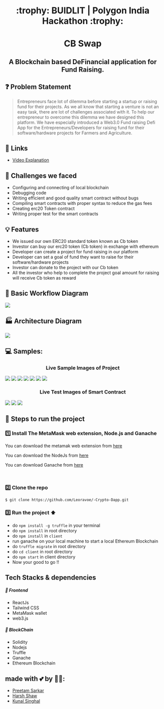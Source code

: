<h1 align="center" id="BUIDLIT-Hackathon"> :trophy: BUIDLIT | Polygon India Hackathon :trophy:</h1>

<!-- # CB Swap -->
<h1 align="center" id="CB-Swap"> CB Swap</h1>

<h2 align="center"> A Blockchain based DeFinancial application for Fund Raising. </h2>

<!-- - [PPT]() -->


## ❓ Problem Statement
> Entrepreneurs face lot of dilemma before starting a startup or raising fund for their projects. As we all know that starting a venture is not an easy task, there are lot of challenges associated with it. To help our entrepreneur to overcome this dilemma we have designed this platform. We have especially introduced a Web3.0 Fund raising Defi App for the Entrepreneurs/Developers for raising fund for their software/hardware projects for Farmers and Agriculture.

## 🔗 Links
- [Video Explanation](https://youtu.be/7pduDIPj4v0)

## 🤔 Challenges we faced
- Configuring and connecting of local blockchain
- Debugging code
- Writing efficient and good quality smart contract without bugs
- Compiling smart contracts with proper syntax to reduce the gas fees
- Creating erc20 Token contract
- Writing proper test for the smart contracts

## 💡 Features
- We issued our own ERC20 standard token known as Cb token
- Investor can buy our erc20 token (Cb token) in exchange with ethereum
- Developer can create a project for fund raising in our platform
- Developer can set a goal of fund they want to raise for their software/hardware projects
- Investor can donate to the project with our Cb token
- All the investor who help to complete the project goal amount for raising will receive Cb token as reward 

## 📜 Basic Workflow Diagram
<img src="https://github.com/Leoravoe/-Crypto-Dapp/blob/master/images/Fund Swap.png">

## 🏭 Architecture Diagram
<img src="https://github.com/Leoravoe/-Crypto-Dapp/blob/master/images/Untitled%20Workspace.png">

## 💻 Samples:
<h3 align="center"> Live Sample Images of Project </h3>
<img src="https://github.com/Leoravoe/-Crypto-Dapp/blob/master/images/ExchangeDashboard.png">
<img src="https://github.com/Leoravoe/-Crypto-Dapp/blob/master/images/CreateProject.png">
<img src="https://github.com/Leoravoe/-Crypto-Dapp/blob/master/images/BuyingCbToken.png">
<img src="https://github.com/Leoravoe/-Crypto-Dapp/blob/master/images/DonatingProject.png">
<img src="https://github.com/Leoravoe/-Crypto-Dapp/blob/master/images/RewardReceived.png">
<img src="https://github.com/Leoravoe/-Crypto-Dapp/blob/master/images/DonationReceived.png">
<img src="https://github.com/Leoravoe/-Crypto-Dapp/blob/master/images/Approving.png">
<h3 align="center"> Live Test Images of Smart Contract </h3>
<img src="https://github.com/Leoravoe/-Crypto-Dapp/blob/master/images/1st tested pic.png">
<img src="https://github.com/Leoravoe/-Crypto-Dapp/blob/master/images/2nd tested pic.png">
<img src="https://github.com/Leoravoe/-Crypto-Dapp/blob/master/images/3rd tested pic.png">


## 👣 Steps to run the project 
### 1️⃣ Install The MetaMask web extension, Node.js and Ganache

You can download the metamak web extension from <a href="https://chrome.google.com/webstore/detail/metamask/nkbihfbeogaeaoehlefnkodbefgpgknn">here</a>

You can download the NodeJs from <a href="https://nodejs.org/en/">here</a>

You can download Ganache from <a href="https://trufflesuite.com/ganache/">here</a>

<br>

### 2️⃣ Clone the repo

```sh
$ git clone https://github.com/Leoravoe/-Crypto-Dapp.git
```
### 3️⃣ Run the project :arrow_up:
- do ```npm install -g truffle``` in your terminal
- do ```npm install``` in root directory
- do ```npm install``` in ```client```
- run ganache on your local machine to start a local Ethereum Blockchain
- do ```truffle migrate``` in root directory
- do ```cd client``` in root directory
- do ```npm start``` in client directory
- Now your good to go !!




## Tech Stacks & dependencies

##### 🌟 Frontend
- ReactJs
- Tailwind CSS
- MetaMask wallet
- web3.js

##### 🌟 BlockChain
- Solidity
- Nodejs
- Truffle
- Ganache
- Ethereum Blockchain

## made with 💕 by 👨‍💻: 
- [Preetam Sarkar](https://github.com/Leoravoe)
- [Harsh Shaw](https://github.com/harshshaw)
- [Kunal Singhal](https://github.com/Kunal-2001)
